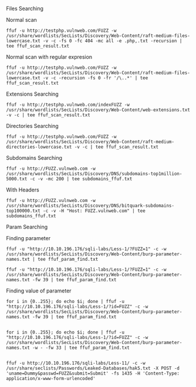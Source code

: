 Files Searching

Normal scan

    ffuf -u http://testphp.vulnweb.com/FUZZ -w /usr/share/wordlists/SecLists/Discovery/Web-Content/raft-medium-files-lowercase.txt -v -c -fs 0 -fc 404 -mc all -e .php,.txt -recursion | tee ffuf_scan_result.txt

Normal scan with regular expresion

    ffuf -u http://testphp.vulnweb.com/FUZZ -w /usr/share/wordlists/SecLists/Discovery/Web-Content/raft-medium-files-lowercase.txt -v -c -recursion -fs 0 -fr '/\..*' | tee ffuf_scan_result.txt



Extensions Searching


    ffuf -u http://testphp.vulnweb.com/indexFUZZ -w /usr/share/wordlists/SecLists/Discovery/Web-Content/web-extensions.txt -v -c | tee ffuf_scan_result.txt




Directories Searching

    ffuf -u http://testphp.vulnweb.com/FUZZ -w /usr/share/wordlists/SecLists/Discovery/Web-Content/raft-medium-directories-lowercase.txt -v -c | tee ffuf_scan_result.txt




Subdomains Searching

    ffuf -u http://FUZZ.vulnweb.com -w /usr/share/wordlists/SecLists/Discovery/DNS/subdomains-top1million-5000.txt -c -v -mc 200 | tee subdomains_ffuf.txt

With Headers

    ffuf -u http://FUZZ.vulnweb.com -w /usr/share/wordlists/SecLists/Discovery/DNS/bitquark-subdomains-top100000.txt -c -v -H "Host: FUZZ.vulnweb.com" | tee subdomains_ffuf.txt


Param Searching

Finding parameter

    ffuf -u "http://10.10.196.176/sqli-labs/Less-1/?FUZZ=1" -c -w /usr/share/wordlists/SecLists/Discovery/Web-Content/burp-parameter-names.txt | tee ffuf_param_find.txt

    ffuf -u "http://10.10.196.176/sqli-labs/Less-1/?FUZZ=1" -c -w /usr/share/wordlists/SecLists/Discovery/Web-Content/burp-parameter-names.txt -fw 39 | tee ffuf_param_find.txt


Finding value of parameter

    for i in {0..255}; do echo $i; done | ffuf -u "http://10.10.196.176/sqli-labs/Less-1/?id=FUZZ" -c -w /usr/share/wordlists/SecLists/Discovery/Web-Content/burp-parameter-names.txt -fw 39 | tee ffuf_param_find.txt


    for i in {0..255}; do echo $i; done | ffuf -u "http://10.10.196.176/sqli-labs/Less-1/?id=FUZZ" -c -w /usr/share/wordlists/SecLists/Discovery/Web-Content/burp-parameter-names.txt -w - -fw 33 | tee ffuf_param_find.txt


    ffuf -u http://10.10.196.176/sqli-labs/Less-11/ -c -w /usr/share/seclists/Passwords/Leaked-Databases/hak5.txt -X POST -d 'uname=Dummy&passwd=FUZZ&submit=Submit' -fs 1435 -H 'Content-Type: application/x-www-form-urlencoded'
